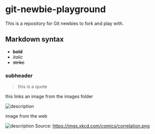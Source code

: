# git-newbie-playground
This is a repository for Git newbies to fork and play with. 

## Markdown syntax

- **bold**
- _italic_
- ~~strike~~
### subheader

> this is a quote

this links an image from the images folder

![description](images/xkcd_comic.png)

image from the web

![description](https://imgs.xkcd.com/comics/correlation.png)
Source: https://imgs.xkcd.com/comics/correlation.png
